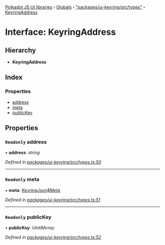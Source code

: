 [Polkadot JS UI libraries](../README.md) › [Globals](../globals.md) › ["packages/ui-keyring/src/types"](../modules/_packages_ui_keyring_src_types_.md) › [KeyringAddress](_packages_ui_keyring_src_types_.keyringaddress.md)

# Interface: KeyringAddress

## Hierarchy

* **KeyringAddress**

## Index

### Properties

* [address](_packages_ui_keyring_src_types_.keyringaddress.md#readonly-address)
* [meta](_packages_ui_keyring_src_types_.keyringaddress.md#readonly-meta)
* [publicKey](_packages_ui_keyring_src_types_.keyringaddress.md#readonly-publickey)

## Properties

### `Readonly` address

• **address**: *string*

*Defined in [packages/ui-keyring/src/types.ts:50](https://github.com/polkadot-js/ui/blob/0bffc7af/packages/ui-keyring/src/types.ts#L50)*

___

### `Readonly` meta

• **meta**: *[KeyringJson$Meta](_packages_ui_keyring_src_types_.keyringjson_meta.md)*

*Defined in [packages/ui-keyring/src/types.ts:51](https://github.com/polkadot-js/ui/blob/0bffc7af/packages/ui-keyring/src/types.ts#L51)*

___

### `Readonly` publicKey

• **publicKey**: *Uint8Array*

*Defined in [packages/ui-keyring/src/types.ts:52](https://github.com/polkadot-js/ui/blob/0bffc7af/packages/ui-keyring/src/types.ts#L52)*
